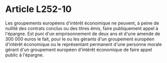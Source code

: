 # Article L252-10

Les groupements européens d'intérêt économique ne peuvent, à peine de nullité des contrats conclus ou des titres émis, faire publiquement appel à l'épargne.   Est puni d'un emprisonnement de deux ans et d'une amende de 300 000 euros le fait, pour le ou les gérants d'un groupement européen d'intérêt économique ou le représentant permanent d'une personne morale gérant d'un groupement européen d'intérêt économique de faire appel public à l'épargne.
